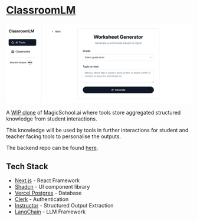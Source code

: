# [ClassroomLM](https://classroom-lm.vercel.app/)

![classroom-lm-cover](assets/cover.png)

A [WIP clone](https://classroom-lm.vercel.app/) of MagicSchool.ai where tools store aggregated structured knowledge from student interactions.

This knowledge will be used by tools in further interactions for student and teacher facing tools to personalise the outputs.

The backend repo can be found [here](https://github.com/13point5/classroom-lm-poc).

## Tech Stack

- [Next.js](https://nextjs.org/) - React Framework
- [Shadcn](https://ui.shadcn.com/) - UI component library
- [Vercel Postgres](https://vercel.com/docs/storage/vercel-postgres) - Database
- [Clerk](https://clerk.com/) - Authentication
- [Instructor](https://python.useinstructor.com/) - Structured Output Extraction
- [LangChain](https://python.langchain.com/v0.2/docs/introduction/) - LLM Framework
